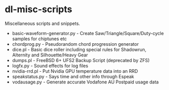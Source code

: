 # dl-misc-scripts

Miscellaneous scripts and snippets.

- basic-waveform-generator.py - Create Saw/Triangle/Square/Duty-cycle samples for chiptunes etc
- chordprog.py                - Pseudorandom chord progression generator
- dice.pl                     - Basic dice roller including special rules for Shadowrun, Alternity and Silhouette/Heavy Gear
- dumps.pl                    - FreeBSD 6+ UFS2 Backup Script (deprecated by ZFS)
- logfx.py                    - Sound effects for log files
- nvidia-rrd.pl               - Put Nvidia GPU temperature data into an RRD
- speakstatus.py              - Says time and other info through Espeak
- vodausage.py                - Generate accurate Vodafone AU Postpaid usage data
